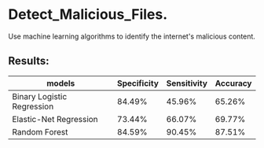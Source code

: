 # Detect_Malicious_Files.
Use machine learning algorithms to identify the internet's malicious content.


## Results:

|models | Specificity | Sensitivity | Accuracy |
| ----------- | ----------- | ----------- | ----------- |
|Binary Logistic Regression |84.49% |45.96% |65.26% |
|Elastic-Net Regression | 73.44%| 66.07% |69.77% |
|Random Forest | 84.59% |90.45% |87.51% |


